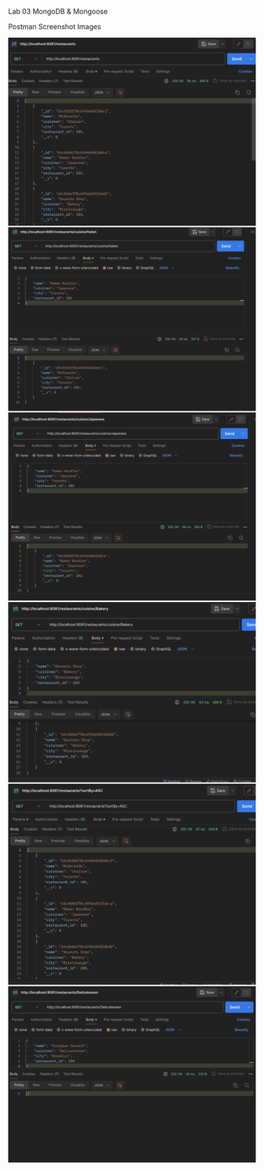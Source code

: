 Lab 03 MongoDB & Mongoose

Postman Screenshot Images

![ResturantInfo](postman/RestaurantInfo.png)
![CuisineItalian](postman/CuisineItalian.png)
![CuisineJapanese](postman/CuisineJapanese.png)
![CuisineBakery](postman/CuisineBakery.png)
![SortingByASC](postman/SortByASC.png)
![Delicatessen](postman/Delicatessen.png)